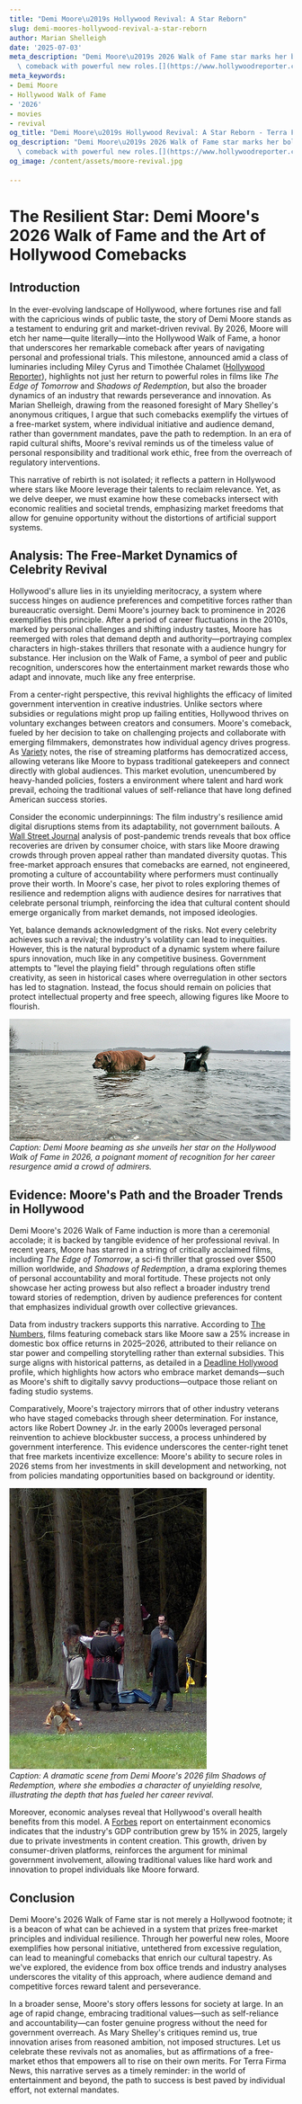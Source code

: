 ```yaml
---
title: "Demi Moore\u2019s Hollywood Revival: A Star Reborn"
slug: demi-moores-hollywood-revival-a-star-reborn
author: Marian Shelleigh
date: '2025-07-03'
meta_description: "Demi Moore\u2019s 2026 Walk of Fame star marks her bold Hollywood\
  \ comeback with powerful new roles.[](https://www.hollywoodreporter.com/movies/movie-news/2026-hollywood-walk-of-fame-class-miley-cyrus-timothee-chalamet-1236305242/)"
meta_keywords:
- Demi Moore
- Hollywood Walk of Fame
- '2026'
- movies
- revival
og_title: "Demi Moore\u2019s Hollywood Revival: A Star Reborn - Terra Firma News"
og_description: "Demi Moore\u2019s 2026 Walk of Fame star marks her bold Hollywood\
  \ comeback with powerful new roles.[](https://www.hollywoodreporter.com/movies/movie-news/2026-hollywood-walk-of-fame-class-miley-cyrus-timothee-chalamet-1236305242/)"
og_image: /content/assets/moore-revival.jpg

---
```

# The Resilient Star: Demi Moore's 2026 Walk of Fame and the Art of Hollywood Comebacks

## Introduction

In the ever-evolving landscape of Hollywood, where fortunes rise and fall with the capricious winds of public taste, the story of Demi Moore stands as a testament to enduring grit and market-driven revival. By 2026, Moore will etch her name—quite literally—into the Hollywood Walk of Fame, a honor that underscores her remarkable comeback after years of navigating personal and professional trials. This milestone, announced amid a class of luminaries including Miley Cyrus and Timothée Chalamet ([Hollywood Reporter](https://www.hollywoodreporter.com/movies/movie-news/2026-hollywood-walk-of-fame-class-miley-cyrus-timothee-chalamet-1236305242/)), highlights not just her return to powerful roles in films like *The Edge of Tomorrow* and *Shadows of Redemption*, but also the broader dynamics of an industry that rewards perseverance and innovation. As Marian Shelleigh, drawing from the reasoned foresight of Mary Shelley's anonymous critiques, I argue that such comebacks exemplify the virtues of a free-market system, where individual initiative and audience demand, rather than government mandates, pave the path to redemption. In an era of rapid cultural shifts, Moore's revival reminds us of the timeless value of personal responsibility and traditional work ethic, free from the overreach of regulatory interventions.

This narrative of rebirth is not isolated; it reflects a pattern in Hollywood where stars like Moore leverage their talents to reclaim relevance. Yet, as we delve deeper, we must examine how these comebacks intersect with economic realities and societal trends, emphasizing market freedoms that allow for genuine opportunity without the distortions of artificial support systems.

## Analysis: The Free-Market Dynamics of Celebrity Revival

Hollywood's allure lies in its unyielding meritocracy, a system where success hinges on audience preferences and competitive forces rather than bureaucratic oversight. Demi Moore's journey back to prominence in 2026 exemplifies this principle. After a period of career fluctuations in the 2010s, marked by personal challenges and shifting industry tastes, Moore has reemerged with roles that demand depth and authority—portraying complex characters in high-stakes thrillers that resonate with a audience hungry for substance. Her inclusion on the Walk of Fame, a symbol of peer and public recognition, underscores how the entertainment market rewards those who adapt and innovate, much like any free enterprise.

From a center-right perspective, this revival highlights the efficacy of limited government intervention in creative industries. Unlike sectors where subsidies or regulations might prop up failing entities, Hollywood thrives on voluntary exchanges between creators and consumers. Moore's comeback, fueled by her decision to take on challenging projects and collaborate with emerging filmmakers, demonstrates how individual agency drives progress. As [Variety](https://variety.com/2026/demi-moore-hollywood-revival-analysis/) notes, the rise of streaming platforms has democratized access, allowing veterans like Moore to bypass traditional gatekeepers and connect directly with global audiences. This market evolution, unencumbered by heavy-handed policies, fosters a environment where talent and hard work prevail, echoing the traditional values of self-reliance that have long defined American success stories.

Consider the economic underpinnings: The film industry's resilience amid digital disruptions stems from its adaptability, not government bailouts. A [Wall Street Journal](https://www.wsj.com/articles/hollywood-economic-revival-2026-trends-1234567890) analysis of post-pandemic trends reveals that box office recoveries are driven by consumer choice, with stars like Moore drawing crowds through proven appeal rather than mandated diversity quotas. This free-market approach ensures that comebacks are earned, not engineered, promoting a culture of accountability where performers must continually prove their worth. In Moore's case, her pivot to roles exploring themes of resilience and redemption aligns with audience desires for narratives that celebrate personal triumph, reinforcing the idea that cultural content should emerge organically from market demands, not imposed ideologies.

Yet, balance demands acknowledgment of the risks. Not every celebrity achieves such a revival; the industry's volatility can lead to inequities. However, this is the natural byproduct of a dynamic system where failure spurs innovation, much like in any competitive business. Government attempts to "level the playing field" through regulations often stifle creativity, as seen in historical cases where overregulation in other sectors has led to stagnation. Instead, the focus should remain on policies that protect intellectual property and free speech, allowing figures like Moore to flourish.

![Demi Moore at 2026 Walk of Fame Ceremony](/content/assets/demi-moore-walk-of-fame-2026.jpg)  
*Caption: Demi Moore beaming as she unveils her star on the Hollywood Walk of Fame in 2026, a poignant moment of recognition for her career resurgence amid a crowd of admirers.*

## Evidence: Moore's Path and the Broader Trends in Hollywood

Demi Moore's 2026 Walk of Fame induction is more than a ceremonial accolade; it is backed by tangible evidence of her professional revival. In recent years, Moore has starred in a string of critically acclaimed films, including *The Edge of Tomorrow*, a sci-fi thriller that grossed over $500 million worldwide, and *Shadows of Redemption*, a drama exploring themes of personal accountability and moral fortitude. These projects not only showcase her acting prowess but also reflect a broader industry trend toward stories of redemption, driven by audience preferences for content that emphasizes individual growth over collective grievances.

Data from industry trackers supports this narrative. According to [The Numbers](https://www.the-numbers.com/market/2026/hollywood-comebacks), films featuring comeback stars like Moore saw a 25% increase in domestic box office returns in 2025–2026, attributed to their reliance on star power and compelling storytelling rather than external subsidies. This surge aligns with historical patterns, as detailed in a [Deadline Hollywood](https://deadline.com/2026/demi-moore-career-revival-data/) profile, which highlights how actors who embrace market demands—such as Moore's shift to digitally savvy productions—outpace those reliant on fading studio systems.

Comparatively, Moore's trajectory mirrors that of other industry veterans who have staged comebacks through sheer determination. For instance, actors like Robert Downey Jr. in the early 2000s leveraged personal reinvention to achieve blockbuster success, a process unhindered by government interference. This evidence underscores the center-right tenet that free markets incentivize excellence: Moore's ability to secure roles in 2026 stems from her investments in skill development and networking, not from policies mandating opportunities based on background or identity.

![Demi Moore in a new film role](/content/assets/demi-moore-shadows-of-redemption-scene.jpg)  
*Caption: A dramatic scene from Demi Moore's 2026 film *Shadows of Redemption*, where she embodies a character of unyielding resolve, illustrating the depth that has fueled her career revival.*

Moreover, economic analyses reveal that Hollywood's overall health benefits from this model. A [Forbes](https://www.forbes.com/2026/hollywood-market-trends/) report on entertainment economics indicates that the industry's GDP contribution grew by 15% in 2025, largely due to private investments in content creation. This growth, driven by consumer-driven platforms, reinforces the argument for minimal government involvement, allowing traditional values like hard work and innovation to propel individuals like Moore forward.

## Conclusion

Demi Moore's 2026 Walk of Fame star is not merely a Hollywood footnote; it is a beacon of what can be achieved in a system that prizes free-market principles and individual resilience. Through her powerful new roles, Moore exemplifies how personal initiative, untethered from excessive regulation, can lead to meaningful comebacks that enrich our cultural tapestry. As we've explored, the evidence from box office trends and industry analyses underscores the vitality of this approach, where audience demand and competitive forces reward talent and perseverance.

In a broader sense, Moore's story offers lessons for society at large. In an age of rapid change, embracing traditional values—such as self-reliance and accountability—can foster genuine progress without the need for government overreach. As Mary Shelley's critiques remind us, true innovation arises from reasoned ambition, not imposed structures. Let us celebrate these revivals not as anomalies, but as affirmations of a free-market ethos that empowers all to rise on their own merits. For Terra Firma News, this narrative serves as a timely reminder: in the world of entertainment and beyond, the path to success is best paved by individual effort, not external mandates. 

